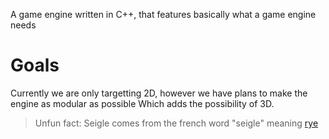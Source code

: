 A game engine written in C++, that features basically what a game engine needs

# Goals
Currently we are only targetting 2D, however we have plans to make the engine as modular as possible
Which adds the possibility of 3D.

> Unfun fact: Seigle comes from the french word "seigle" meaning [rye](https://en.wikipedia.org/wiki/Rye)
